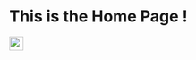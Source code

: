 # This is the Home Page ! 

[<img src="https://s18955.pcdn.co/wp-content/uploads/2018/02/github.png" width="25"/>](https://github.com/IR0NBYTE)


